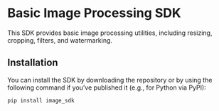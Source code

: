 # Basic Image Processing SDK

This SDK provides basic image processing utilities, including resizing, cropping, filters, and watermarking.

## Installation

You can install the SDK by downloading the repository or by using the following command if you’ve published it (e.g., for Python via PyPI):

```bash
pip install image_sdk
```
